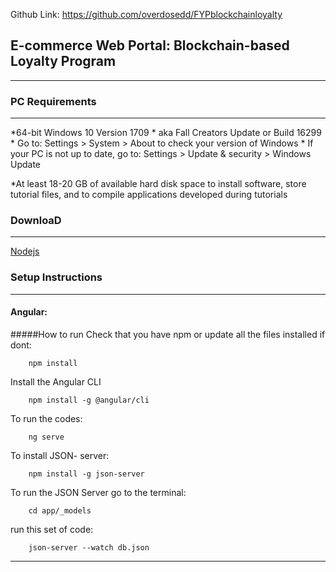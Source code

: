 Github Link: https://github.com/overdosedd/FYPblockchainloyalty

## E-commerce Web Portal: Blockchain-based Loyalty Program
-------
### PC Requirements
-------
*64-bit Windows 10 Version 1709 
    *	aka Fall Creators Update or Build 16299
    *	Go to: Settings > System > About to check your version of Windows
    *	If your PC is not up to date, go to: Settings > Update & security > Windows Update

*At least 18-20 GB of available hard disk space to install software, store tutorial files, and to compile applications developed during tutorials

### DownloaD
-----
[Nodejs](https://nodejs.org/en/)

### Setup Instructions
-----

#### Angular:

#####How to run
Check that you have npm or update all the files installed if dont:

        npm install
Install the Angular CLI

        npm install -g @angular/cli

To run the codes: 
        
        ng serve

To install JSON- server:

        npm install -g json-server
To run the JSON Server go to the terminal:

        cd app/_models
run this set of code:

        json-server --watch db.json






-----
